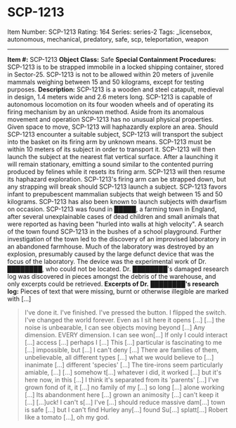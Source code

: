 # SCP-1213
Item Number: SCP-1213
Rating: 164
Series: series-2
Tags: _licensebox, autonomous, mechanical, predatory, safe, scp, teleportation, weapon

---

**Item #:** SCP-1213
**Object Class:** Safe
**Special Containment Procedures:** SCP-1213 is to be strapped immobile in a locked shipping container, stored in Sector-25. SCP-1213 is not to be allowed within 20 meters of juvenile mammals weighing between 15 and 50 kilograms, except for testing purposes.
**Description:** SCP-1213 is a wooden and steel catapult, medieval in design, 1.4 meters wide and 2.6 meters long. SCP-1213 is capable of autonomous locomotion on its four wooden wheels and of operating its firing mechanism by an unknown method. Aside from its anomalous movement and operation SCP-1213 has no unusual physical properties.
Given space to move, SCP-1213 will haphazardly explore an area. Should SCP-1213 encounter a suitable subject, SCP-1213 will transport the subject into the basket on its firing arm by unknown means. SCP-1213 must be within 10 meters of its subject in order to transport it. SCP-1213 will then launch the subject at the nearest flat vertical surface. After a launching it will remain stationary, emitting a sound similar to the contented purring produced by felines while it resets its firing arm. SCP-1213 will then resume its haphazard exploration. SCP-1213's firing arm can be strapped down, but any strapping will break should SCP-1213 launch a subject.
SCP-1213 favors infant to prepubescent mammalian subjects that weigh between 15 and 50 kilograms. SCP-1213 has also been known to launch subjects with dwarfism on occasion.
SCP-1213 was found in █████, a farming town in England, after several unexplainable cases of dead children and small animals that were reported as having been "hurled into walls at high velocity". A search of the town found SCP-1213 in the bushes of a school playground. Further investigation of the town led to the discovery of an improvised laboratory in an abandoned farmhouse. Much of the laboratory was destroyed by an explosion, presumably caused by the large defunct device that was the focus of the laboratory. The device was the experimental work of Dr. ████████, who could not be located.
Dr. ████████'s damaged research log was discovered in pieces amongst the debris of the warehouse, and only excerpts could be retrieved.
**Excerpts of Dr.** ████████**'s research log:**
Pieces of text that were missing, burnt or otherwise illegible are marked with […]
> I've done it. I've finished. I've pressed the button. I flipped the switch. I've changed the world forever. Even as I sit here it opens […]
> […] the noise is unbearable, I can see objects moving beyond […]
> Any dimension. EVERY dimension. I can see won[…] If only I could interact […] access […] perhaps I […]
> This […] particular is fascinating to me […] impossible, but […] I can't deny […]
> There are families of them, unbelievable, all different types […] what we would believe to […] inanimate […] different 'species' […]
> The tire-irons seem particularly amiable, […]
> […] somehow t[…] whatever i did, it worked […] but it's here now, in this […]
> I think it's separated from its 'parents' […]
> I've grown fond of it, it […] no family of my […] so long […] alone working […]
> Its abandonment here […] grown an animosity […] can't keep it […]
> […]uck! I can't s[…] I've […] should reduce massive dam[…] town is safe […] but I can't find Hurley any[…]
> found Su[…] splatt[…] Robert like a tomato […], oh my god.